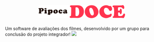<h1 align="center">
 <img src='./admin/assets/img/logo.png' widht: 50px />
</h1>

Um software de avaliações dos filmes, desenvolvido por um grupo para conclusão do projeto integrador!
<img src='./src/assets/img/Logo.png' width='15%'>
